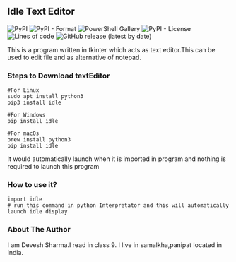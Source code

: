 ## Idle Text Editor
![PyPI](https://img.shields.io/pypi/v/idle?style=for-the-badge)
![PyPI - Format](https://img.shields.io/pypi/format/idle?style=for-the-badge)
![PowerShell Gallery](https://img.shields.io/powershellgallery/p/DNS.1.1.1.1?style=for-the-badge)
![PyPI - License](https://img.shields.io/pypi/l/idle?style=for-the-badge)
![Lines of code](https://img.shields.io/tokei/lines/github/devesh01032008/idle?style=for-the-badge)
![GitHub release (latest by date)](https://img.shields.io/github/v/release/devesh01032008/idle?style=for-the-badge)

This is a program written in tkinter which acts as text editor.This can be used to edit file and as alternative of notepad.

### Steps to Download textEditor
```
#For Linux
sudo apt install python3
pip3 install idle

#For Windows
pip install idle

#For macOs
brew install python3
pip install idle
```
It would automatically launch when it is imported in program and nothing is required to launch this program
### How to use it?
```
import idle
# run this command in python Interpretator and this will automatically launch idle display
```

### About The Author

I am Devesh Sharma.I read in class 9. I live in samalkha,panipat located in India.
